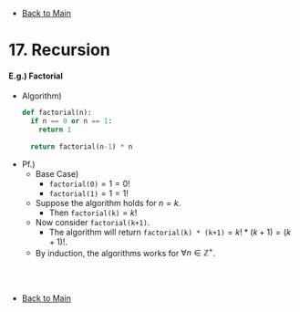 - [Back to Main](../main.md)

# 17. Recursion
#### E.g.) Factorial
- Algorithm)
  ```python
  def factorial(n):
    if n == 0 or n == 1:
      return 1
    
    return factorial(n-1) * n
  ```
- Pf.)
  - Base Case)
    - `factorial(0)`$`= 1 = 0!`$
    - `factorial(1)`$`= 1 = 1!`$
  - Suppose the algorithm holds for $`n=k`$.
    - Then `factorial(k)`$`=k!`$
  - Now consider `factorial(k+1)`.
    - The algorithm will return `factorial(k) * (k+1)`$`=k! * (k+1) = (k+1)!`$.
  - By induction, the algorithms works for $`\forall n \in \mathbb{Z}^+`$.


<br><br>

- [Back to Main](../main.md)